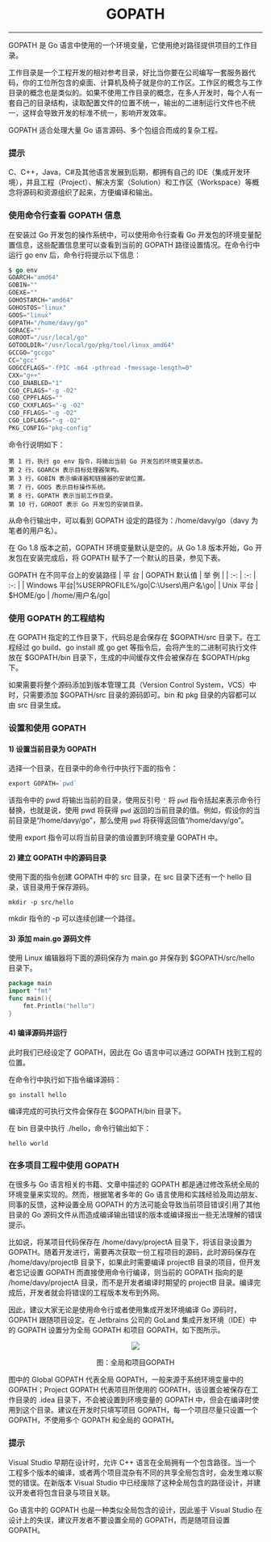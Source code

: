 <center><h1>GOPATH</h1></center>

---

GOPATH 是 Go 语言中使用的一个环境变量，它使用绝对路径提供项目的工作目录。

工作目录是一个工程开发的相对参考目录，好比当你要在公司编写一套服务器代码，你的工位所包含的桌面、计算机及椅子就是你的工作区。工作区的概念与工作目录的概念也是类似的。如果不使用工作目录的概念，在多人开发时，每个人有一套自己的目录结构，读取配置文件的位置不统一，输出的二进制运行文件也不统一，这样会导致开发的标准不统一，影响开发效率。

GOPATH 适合处理大量 Go 语言源码、多个包组合而成的复杂工程。

### 提示

C、C++，Java，C#及其他语言发展到后期，都拥有自己的 IDE（集成开发环境），并且工程（Project）、解决方案（Solution）和工作区（Workspace）等概念将源码和资源组织了起来，方便编译和输出。

### 使用命令行查看 GOPATH 信息

在安装过 Go 开发包的操作系统中，可以使用命令行查看 Go 开发包的环境变量配置信息，这些配置信息里可以查看到当前的 GOPATH 路径设置情况。在命令行中运行 go env 后，命令行将提示以下信息：

```go
$ go env
GOARCH="amd64"
GOBIN=""
GOEXE=""
GOHOSTARCH="amd64"
GOHOSTOS="linux"
GOOS="linux"
GOPATH="/home/davy/go"
GORACE=""
GOROOT="/usr/local/go"
GOTOOLDIR="/usr/local/go/pkg/tool/linux_amd64"
GCCGO="gccgo"
CC="gcc"
GOGCCFLAGS="-fPIC -m64 -pthread -fmessage-length=0"
CXX="g++"
CGO_ENABLED="1"
CGO_CFLAGS="-g -O2"
CGO_CPPFLAGS=""
CGO_CXXFLAGS="-g -O2"
CGO_FFLAGS="-g -O2"
CGO_LDFLAGS="-g -O2"
PKG_CONFIG="pkg-config"
```

命令行说明如下：

```
第 1 行，执行 go env 指令，将输出当前 Go 开发包的环境变量状态。
第 2 行，GOARCH 表示目标处理器架构。
第 3 行，GOBIN 表示编译器和链接器的安装位置。
第 7 行，GOOS 表示目标操作系统。
第 8 行，GOPATH 表示当前工作目录。
第 10 行，GOROOT 表示 Go 开发包的安装目录。
```

从命令行输出中，可以看到 GOPATH 设定的路径为：/home/davy/go（davy 为笔者的用户名）。

在 Go 1.8 版本之前，GOPATH 环境变量默认是空的。从 Go 1.8 版本开始，Go 开发包在安装完成后，将 GOPATH 赋予了一个默认的目录，参见下表。

GOPATH 在不同平台上的安装路径
| 平 台 | GOPATH 默认值 | 举 例 |
| :-: | :-: | :-: |
| Windows 平台|%USERPROFILE%/go|C:\Users\用户名\go|
| Unix 平台 | \$HOME/go | /home/用户名/go|

### 使用 GOPATH 的工程结构

在 GOPATH 指定的工作目录下，代码总是会保存在 $GOPATH/src 目录下。在工程经过 go build、go install 或 go get 等指令后，会将产生的二进制可执行文件放在 $GOPATH/bin 目录下，生成的中间缓存文件会被保存在 \$GOPATH/pkg 下。

如果需要将整个源码添加到版本管理工具（Version Control System，VCS）中时，只需要添加 \$GOPATH/src 目录的源码即可。bin 和 pkg 目录的内容都可以由 src 目录生成。

### 设置和使用 GOPATH

#### 1) 设置当前目录为 GOPATH

选择一个目录，在目录中的命令行中执行下面的指令：

```go
export GOPATH=`pwd`
```

该指令中的 pwd 将输出当前的目录，使用反引号 `'` 将 `pwd` 指令括起来表示命令行替换，也就是说，使用 pwd 将获得 `pwd` 返回的当前目录的值。例如，假设你的当前目录是“/home/davy/go”，那么使用 `pwd` 将获得返回值“/home/davy/go”。

使用 export 指令可以将当前目录的值设置到环境变量 GOPATH 中。

#### 2) 建立 GOPATH 中的源码目录

使用下面的指令创建 GOPATH 中的 src 目录，在 src 目录下还有一个 hello 目录，该目录用于保存源码。

```
mkdir -p src/hello
```

mkdir 指令的 -p 可以连续创建一个路径。

#### 3) 添加 main.go 源码文件

使用 Linux 编辑器将下面的源码保存为 main.go 并保存到 \$GOPATH/src/hello 目录下。

```go
package main
import "fmt"
func main(){
    fmt.Println("hello")
}
```

#### 4) 编译源码并运行

此时我们已经设定了 GOPATH，因此在 Go 语言中可以通过 GOPATH 找到工程的位置。

在命令行中执行如下指令编译源码：

```
go install hello
```

编译完成的可执行文件会保存在 \$GOPATH/bin 目录下。

在 bin 目录中执行 ./hello，命令行输出如下：

```
hello world
```

### 在多项目工程中使用 GOPATH

在很多与 Go 语言相关的书籍、文章中描述的 GOPATH 都是通过修改系统全局的环境变量来实现的。然而，根据笔者多年的 Go 语言使用和实践经验及周边朋友、同事的反馈，这种设置全局 GOPATH 的方法可能会导致当前项目错误引用了其他目录的 Go 源码文件从而造成编译输出错误的版本或编译报出一些无法理解的错误提示。

比如说，将某项目代码保存在 /home/davy/projectA 目录下，将该目录设置为 GOPATH。随着开发进行，需要再次获取一份工程项目的源码，此时源码保存在 /home/davy/projectB 目录下，如果此时需要编译 projectB 目录的项目，但开发者忘记设置 GOPATH 而直接使用命令行编译，则当前的 GOPATH 指向的是 /home/davy/projectA 目录，而不是开发者编译时期望的 projectB 目录。编译完成后，开发者就会将错误的工程版本发布到外网。

因此，建议大家无论是使用命令行或者使用集成开发环境编译 Go 源码时，GOPATH 跟随项目设定。在 Jetbrains 公司的 GoLand 集成开发环境（IDE）中的 GOPATH 设置分为全局 GOPATH 和项目 GOPATH，如下图所示。

<div align=center> 
    <img src="img/7-包/02-GOPATH/全局和项目GOPATH.jpg"/> 
    <p>图：全局和项目GOPATH</p>
</div>

图中的 Global GOPATH 代表全局 GOPATH，一般来源于系统环境变量中的 GOPATH；Project GOPATH 代表项目所使用的 GOPATH，该设置会被保存在工作目录的 .idea 目录下，不会被设置到环境变量的 GOPATH 中，但会在编译时使用到这个目录。建议在开发时只填写项目 GOPATH，每一个项目尽量只设置一个 GOPATH，不使用多个 GOPATH 和全局的 GOPATH。

### 提示

Visual Studio 早期在设计时，允许 C++ 语言在全局拥有一个包含路径。当一个工程多个版本的编译，或者两个项目混杂有不同的共享全局包含时，会发生难以察觉的错误。在新版本 Visual Studio 中已经废除了这种全局包含的路径设计，并建议开发者将包含目录与项目关联。

Go 语言中的 GOPATH 也是一种类似全局包含的设计，因此鉴于 Visual Studio 在设计上的失误，建议开发者不要设置全局的 GOPATH，而是随项目设置 GOPATH。
